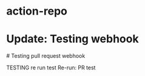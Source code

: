 # action-repo

# Update: Testing webhook

\# Testing pull request webhook

TESTING
re run test
Re-run: PR test




